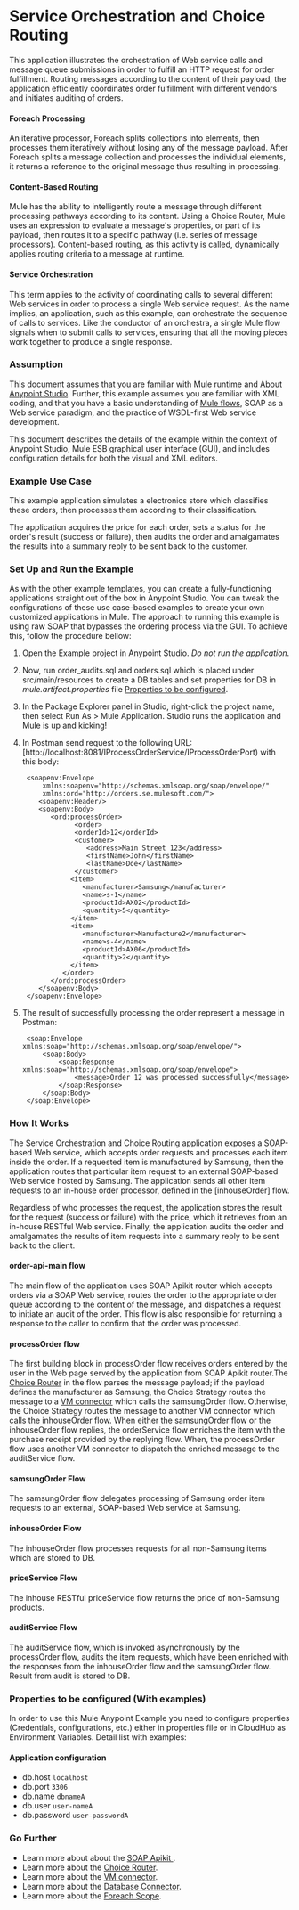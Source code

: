 # Service Orchestration and Choice Routing

This application illustrates the orchestration of Web service calls and message queue submissions in order to fulfill an HTTP request for order fulfillment. Routing messages according to the content of their payload, the application efficiently coordinates order fulfillment with different vendors and initiates auditing of orders.

#### Foreach Processing 

An iterative processor, Foreach splits collections into elements, then processes them iteratively without losing any of the message payload. After Foreach splits a message collection and processes the individual elements, it returns a reference to the original message thus resulting in processing.

#### Content-Based Routing 

Mule has the ability to intelligently route a message through different processing pathways according to its content. Using a Choice Router, Mule uses an expression to evaluate a message's properties, or part of its payload, then routes it to a specific pathway (i.e. series of message processors). Content-based routing, as this activity is called, dynamically applies routing criteria to a message at runtime.

#### Service Orchestration 
This term applies to the activity of coordinating calls to several different Web services in order to process a single Web service request. As the name implies, an application, such as this example, can orchestrate the sequence of calls to services.  Like the conductor of an orchestra, a single Mule flow signals when to submit calls to services, ensuring that all the moving pieces work together to produce a single response.

### Assumption

This document assumes that you are familiar with Mule runtime and [About Anypoint Studio](https://docs.mulesoft.com/anypoint-studio/v/7.2/). Further, this example assumes you are familiar with XML coding, and that you have a basic understanding of [Mule flows](https://docs.mulesoft.com/mule4-user-guide/v/4.1/about-flows), SOAP as a Web service paradigm, and the practice of WSDL-first Web service development. 

This document describes the details of the example within the context of Anypoint Studio, Mule ESB graphical user interface (GUI), and includes configuration details for both the visual and XML editors. 

### Example Use Case

This example application simulates a electronics store which classifies these orders, then processes them according to their classification.

The application acquires the price for each order, sets a status for the order's result (success or failure), then audits the order and amalgamates the results into a summary reply to be sent back to the customer.

### Set Up and Run the Example 

As with the other example templates, you can create a fully-functioning applications straight out of the box in Anypoint Studio. You can tweak the configurations of these use case-based examples to create your own customized applications in Mule.
The approach to running this example is using raw SOAP that bypasses the ordering process via the GUI. To achieve this, follow the procedure bellow:

1. Open the Example project in Anypoint Studio. *Do not run the application*. 
2. Now, run order_audits.sql and orders.sql which is placed under src/main/resources to create a DB tables and set properties for DB in *mule.artifact.properties* file [Properties to be configured](#propertiestobeconfigured).
3. In the Package Explorer panel in Studio, right-click the project name, then select Run As > Mule Application. Studio runs the application and Mule is up and kicking!
4. In Postman send request to the following URL: [http://localhost:8081/IProcessOrderService/IProcessOrderPort) with this body:  

		<soapenv:Envelope 
			xmlns:soapenv="http://schemas.xmlsoap.org/soap/envelope/" 
			xmlns:ord="http://orders.se.mulesoft.com/">
		   <soapenv:Header/>
		   <soapenv:Body>
		      <ord:processOrder>
		            <order>
		            <orderId>12</orderId>
		            <customer>
		               <address>Main Street 123</address>
		               <firstName>John</firstName>
		               <lastName>Doe</lastName>
		            </customer>
	               <item>
	                  <manufacturer>Samsung</manufacturer>
	                  <name>s-1</name>
	                  <productId>AX02</productId>
	                  <quantity>5</quantity>
	               </item>          
	               <item>
	                  <manufacturer>Manufacture2</manufacturer>
	                  <name>s-4</name>
	                  <productId>AX06</productId>
	                  <quantity>2</quantity>
	               </item>              
		         </order>
		      </ord:processOrder>
		   </soapenv:Body>
		</soapenv:Envelope>
		
4. The result of successfully processing the order represent a message in Postman:  
	
		<soap:Envelope xmlns:soap="http://schemas.xmlsoap.org/soap/envelope/">
		    <soap:Body>
		        <soap:Response xmlns:soap="http://schemas.xmlsoap.org/soap/envelope">
		            <message>Order 12 was processed successfully</message>
		        </soap:Response>
		    </soap:Body>
		</soap:Envelope>
	
### How It Works

The Service Orchestration and Choice Routing application exposes a SOAP-based Web service, which accepts order requests and processes each item inside the order. If a requested item is manufactured by Samsung, then the application routes that particular item request to an external SOAP-based Web service hosted by Samsung. The application sends all other item requests to an in-house order processor, defined in the [inhouseOrder] flow.

Regardless of who processes the request, the application stores the result for the request (success or failure) with the price, which it retrieves from an in-house RESTful Web service. Finally, the application audits the order and amalgamates the results of item requests into a summary reply to be sent back to the client. 

#### order-api-main flow

The main flow of the application uses SOAP Apikit router which accepts orders via a SOAP Web service, routes the order to the appropriate order queue according to the content of the message, and dispatches a request to initiate an audit of the order. This flow is also responsible for returning a response to the caller to confirm that the order was processed.  

#### processOrder flow
The first building block in processOrder flow receives orders entered by the user in the Web page served by the application from SOAP Apikit router.The [Choice Router](https://docs.mulesoft.com/mule4-user-guide/v/4.1/choice-router-concept) in the flow parses the message payload; if the payload defines the manufacturer as Samsung, the Choice Strategy routes the message to a [VM connector](https://docs.mulesoft.com/connectors/vm-connector) which calls the samsungOrder flow. Otherwise, the Choice Strategy routes the message to another VM connector which calls the inhouseOrder flow. When either the samsungOrder flow or the inhouseOrder flow replies, the orderService flow enriches the item with the purchase receipt provided by the replying flow. When, the processOrder flow uses another VM connector to dispatch the enriched message to the auditService flow.
	
#### samsungOrder Flow 
The samsungOrder flow delegates processing of Samsung order item requests to an external, SOAP-based Web service at Samsung.

#### inhouseOrder Flow 

The inhouseOrder flow processes requests for all non-Samsung items which are stored to DB.

#### priceService Flow 
The inhouse RESTful priceService flow returns the price of non-Samsung products.

#### auditService Flow 
The auditService flow, which is invoked asynchronously by the processOrder flow, audits the item requests, which have been enriched with the responses from the inhouseOrder flow and the samsungOrder flow. Result from audit is stored to DB.

### Properties to be configured (With examples) <a name="propertiestobeconfigured"/>
In order to use this Mule Anypoint Example you need to configure properties (Credentials, configurations, etc.) either in properties file or in CloudHub as Environment Variables. Detail list with examples:

#### Application configuration
+ db.host `localhost`
+ db.port `3306`
+ db.name `dbnameA`
+ db.user `user-nameA`
+ db.password `user-passwordA`

### Go Further 

- Learn more about about the [SOAP Apikit ](https://docs.mulesoft.com/apikit/v/4.x/apikit-4-for-soap).
- Learn more about the [Choice Router](https://docs.mulesoft.com/mule4-user-guide/v/4.1/choice-router-concept).
- Learn more about the [VM connector](https://docs.mulesoft.com/connectors/vm-connector). 
- Learn more about the [Database Connector](https://docs.mulesoft.com/connectors/db-connector-index).
- Learn more about the [Foreach Scope](https://docs.mulesoft.com/mule4-user-guide/v/4.1/for-each-scope-concept).
